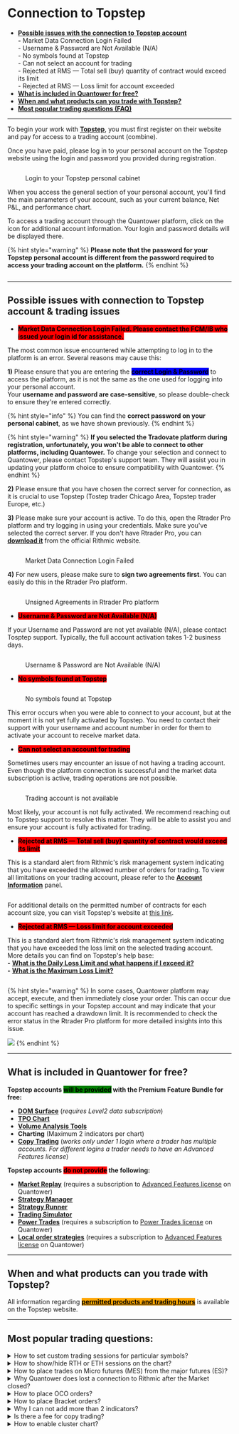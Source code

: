 # Connection to Topstep

* [**Possible issues with the connection to Topstep account**](connection-to-topstep.md#possible-issues-with-connection-to-topstep-account-and-trading-issues)\
  **-** Market Data Connection Login Failed\
  \- Username & Password are Not Available (N/A)\
  \- No symbols found at Topstep\
  \- Can not select an account for trading\
  \- Rejected at RMS — Total sell (buy) quantity of contract would exceed its limit\
  \- Rejected at RMS — Loss limit for account exceeded
* [**What is included in Quantower for free?**](connection-to-topstep.md#included)
* [**When and what products can you trade with Topstep?**](connection-to-topstep.md#when-and-what-products-can-you-trade-with-topstep)
* [**Most popular trading questions (FAQ)**](connection-to-topstep.md#most-popular-trading-questions)

***

To begin your work with [**Topstep**](https://www.topstep.com/), you must first register on their website and pay for access to a trading account (combine).

Once you have paid, please log in to your personal account on the Topstep website using the login and password you provided during registration.

<figure><img src="../.gitbook/assets/image (366).png" alt=""><figcaption><p>Login to your Topstep personal cabinet</p></figcaption></figure>

When you access the general section of your personal account, you'll find the main parameters of your account, such as your current balance, Net P\&L, and performance chart.

To access a trading account through the Quantower platform, click on the icon for additional account information. Your login and password details will be displayed there.

{% hint style="warning" %}
**Please note that the password for your Topstep personal account is different from the password required to access your trading account on the platform.**
{% endhint %}

<figure><img src="../.gitbook/assets/image (367).png" alt=""><figcaption></figcaption></figure>

***

## Possible issues with connection to Topstep account & trading issues

* <mark style="background-color:red;">**Market Data Connection Login Failed. Please contact the FCM/IB who issued your login id for assistance.**</mark>

The most common issue encountered while attempting to log in to the platform is an error. Several reasons may cause this:

**1)** Please ensure that you are entering the <mark style="background-color:blue;">**correct Login & Password**</mark> to access the platform, as it is not the same as the one used for logging into your personal account.\
Your **username and password are case-sensitive**, so please double-check to ensure they're entered correctly.

{% hint style="info" %}
You can find the **correct password on your personal cabinet**, as we have shown previously.
{% endhint %}

{% hint style="warning" %}
**If you selected the Tradovate platform during registration, unfortunately, you won't be able to connect to other platforms, including Quantower.** To change your selection and connect to Quantower, please contact Topstep's support team. They will assist you in updating your platform choice to ensure compatibility with Quantower.
{% endhint %}

**2)** Please ensure that you have chosen the correct server for connection, as it is crucial to use Topstep (Tostep trader Chicago Area, Topstep trader Europe, etc.)

**3)** Please make sure your account is active. To do this, open the Rtrader Pro platform and try logging in using your credentials. Make sure you've selected the correct server. If you don't have Rtrader Pro, you can [**download it**](https://yyy3.rithmic.com/?page\_id=16) from the official Rithmic website.

<figure><img src="../.gitbook/assets/image (3) (1) (1) (1) (1) (1).png" alt=""><figcaption><p>Market Data Connection Login Failed</p></figcaption></figure>

**4)** For new users, please make sure to **sign two agreements first**. You can easily do this in the Rtrader Pro platform.

<figure><img src="../.gitbook/assets/Image 2023-08-03 18.33.50.png" alt=""><figcaption><p>Unsigned Agreements in Rtrader Pro platform</p></figcaption></figure>

* <mark style="background-color:red;">**Username & Password are Not Available (N/A)**</mark>

If your Username and Password are not yet available (N/A), please contact Tosptep support. Typically, the full account activation takes 1-2 business days.

<figure><img src="../.gitbook/assets/image (372).png" alt=""><figcaption><p>Username &#x26; Password are Not Available (N/A)</p></figcaption></figure>

* <mark style="background-color:red;">**No symbols found at Topstep**</mark>

<figure><img src="../.gitbook/assets/image (371).png" alt=""><figcaption><p>No symbols found at Topstep</p></figcaption></figure>

This error occurs when you were able to connect to your account, but at the moment it is not yet fully activated by Topstep. You need to contact their support with your username and account number in order for them to activate your account to receive market data.

* <mark style="background-color:red;">**Can not select an account for trading**</mark>

Sometimes users may encounter an issue of not having a trading account. Even though the platform connection is successful and the market data subscription is active, trading operations are not possible.

<figure><img src="../.gitbook/assets/image (1) (1) (1) (1) (1) (1) (1) (1) (1) (1) (1) (1) (1) (1) (1) (1) (1).png" alt=""><figcaption><p>Trading account is not available</p></figcaption></figure>

Most likely, your account is not fully activated. We recommend reaching out to Topstep support to resolve this matter. They will be able to assist you and ensure your account is fully activated for trading.

* <mark style="background-color:red;">**Rejected at RMS — Total sell (buy) quantity of contract would exceed its limit**</mark>

This is a standard alert from Rithmic's risk management system indicating that you have exceeded the allowed number of orders for trading. To view all limitations on your trading account, please refer to the [**Account Information**](../informational-panels/account-info.md) panel.

<figure><img src="../.gitbook/assets/image (1) (1).png" alt=""><figcaption></figcaption></figure>

For additional details on the permitted number of contracts for each account size, you can visit Topstep's website at [this link](https://intercom.help/topstep-llc/en/articles/8284209-what-does-maximum-position-size-mean).

* <mark style="background-color:red;">**Rejected at RMS — Loss limit for account exceeded**</mark>

This is a standard alert from Rithmic's risk management system indicating that you have exceeded the loss limit on the selected trading account.\
More details you can find on Topstep's help base:\
&#x20; **-** [**What is the Daily Loss Limit and what happens if I exceed it?**](https://intercom.help/topstep-llc/en/articles/8284207-what-is-the-daily-loss-limit-and-what-happens-if-i-exceed-it)\
&#x20; **-** [**What is the Maximum Loss Limit?**](https://intercom.help/topstep-llc/en/articles/8284204-what-is-the-maximum-loss-limit)

<figure><img src="../.gitbook/assets/image (1) (1) (1).png" alt=""><figcaption></figcaption></figure>

{% hint style="warning" %}
In some cases, Quantower platform may accept, execute, and then immediately close your order. This can occur due to specific settings in your Topstep account and may indicate that your account has reached a drawdown limit. It is recommended to check the error status in the Rtrader Pro platform for more detailed insights into this issue.

![](<../.gitbook/assets/image (3).png>)
{% endhint %}

***

## **What is included in Quantower for free?** <a href="#included" id="included"></a>

**Topstep accounts **<mark style="background-color:green;">**will be provided**</mark>** with the Premium Feature Bundle for free:**

* [**DOM Surface**](../analytics-panels/dom-surface.md) (_requires Level2 data subscription_)
* [**TPO Chart**](../analytics-panels/tpo-chart.md)
* [**Volume Analysis Tools**](../analytics-panels/chart/volume-analysis-tools/)
* **Charting** (Maximum 2 indicators per chart)
* [**Copy Trading**](../trading-panels/copy-trading.md) (_works only under 1 login where a trader has multiple accounts. For different logins a trader needs to have an Advanced Features license_)

**Topstep accounts **<mark style="background-color:red;">**do not provide**</mark>** the following:**

* [**Market Replay**](../trading-panels/history-player.md) (requires a subscription to [Advanced Features license](https://www.quantower.com/advancedfeatures) on Quantower)
* [**Strategy Manager**](../quantower-algo/strategies-manager.md)
* [**Strategy Runner**](../quantower-algo/strategy-runner.md)
* [**Trading Simulator**](../trading-panels/trading-simulator.md)
* [**Power Trades**](../analytics-panels/chart/power-trades.md) (requires a subscription to [Power Trades license](https://www.quantower.com/pricing#extensions) on Quantower)
* [**Local order strategies**](https://help.quantower.com/quantower/trading-panels/order-entry/order-placing-strategies/local-sl-tp) (requires a subscription to [Advanced Features license](https://www.quantower.com/advancedfeatures) on Quantower)

***

## When and what products can you trade with Topstep?

All information regarding [<mark style="background-color:orange;">**permitted products and trading hours**</mark>](https://intercom.help/topstep-llc/en/articles/8284206-when-and-what-products-can-i-trade#h\_27627b5541) is available on the Topstep website.

***

## Most popular trading questions:

<details>

<summary>How to set custom trading sessions for particular symbols?</summary>

To create and manage trading sessions, you'll need to use the [**Sessions Manager**](../miscellaneous-panels/sessions-manager.md). By default, the platform comes pre-configured with trading sessions for major instruments (ES, NQ, CL) and is active for CQG and Rithmic connections.

To select a specific session on the chart, go to <mark style="background-color:blue;">**Chart settings -> View -> Sessions template**</mark>. From the dropdown list, choose the session you need.&#x20;

[_**More details you can find in this guide.**_](https://help.quantower.com/quantower/miscellaneous-panels/sessions-manager#how-to-set-custom-trading-sessions-for-futures-on-cqg-rithmic)

<img src="../.gitbook/assets/image (377).png" alt="" data-size="original">\


</details>

<details>

<summary>How to show/hide RTH or ETH sessions on the chart?</summary>

Sometimes, you may want to display data on the chart only for **RTH (Regular Trading Hours)** or **ETH (Extended Trading Hours)** session and hide all data that falls outside the specified session time. To do this, open the chart settings, go to the View section, and **uncheck the "**<mark style="background-color:green;">**Show out of session history**</mark>**"** option. This way, you'll see only the data relevant to the selected session.

<img src="../.gitbook/assets/image (373).png" alt="Uncheck the &#x22;Show out of session history&#x22; option to display RTH or ETH session" data-size="original">

</details>

<details>

<summary>How to place trades on Micro futures (MES) from the major futures (ES)?</summary>

Quantower allows traders to execute trades on micro futures from the chart of the main futures contract. For example, you can analyze the ES chart and place orders directly from it, but these orders will be automatically routed to the micro futures contract MES.

To achieve this, we recommend using the [**Symbol Mapping**](../miscellaneous-panels/symbol-mapping-manager.md#how-to-create-a-mapping-between-two-symbols) panel. Setting up the mapping takes just a few clicks and is thoroughly explained in our documentation.

[**How to create a mapping between Mini and Micro symbols (ES and MES) on the same connection (Rithmic or CQG only)**](../miscellaneous-panels/symbol-mapping-manager.md#how-to-create-a-mapping-between-mini-and-micro-symbols-es-and-mes-on-the-same-connection-rithmic-or)**.**

What's even more exciting is that you can configure mapping not only within one connection (Rithmic or CQG) but also across different connections (like dxFeed + Interactive Brokers).

</details>

<details>

<summary>Why Quantower does lost a connection to Rithmic after the Market closed?</summary>

This happens because Rithmic conducts technical maintenance or updates during this period. As a result, the platform cannot access market data while these updates are being carried out.

</details>

<details>

<summary>How to place OCO orders?</summary>

[https://www.youtube.com/watch?v=GrJBUYSxvHE](https://www.youtube.com/watch?v=GrJBUYSxvHE)

</details>

<details>

<summary>How to place Bracket orders?</summary>

Once you set your SL (Stop Loss) and TP (Take Profit) parameters, every market or limit order placed from the chart will be sent with these bracket orders. This ensures that your trades are automatically managed according to your predefined risk/reward parameters.

![](<../.gitbook/assets/image (2) (1) (1) (1).png>)

</details>

<details>

<summary>Why I can not add more than 2 indicators?</summary>

**Topstep accounts **<mark style="background-color:green;">**will be provided**</mark>** with the Premium Feature Bundle for free:**

* [**DOM Surface**](../analytics-panels/dom-surface.md) (_requires Level2 data subscription_)
* [**TPO Chart**](../analytics-panels/tpo-chart.md)
* [**Volume Analysis Tools**](../analytics-panels/chart/volume-analysis-tools/)
* **Charting** (Maximum 2 indicators per chart)
* [**Copy Trading**](../trading-panels/copy-trading.md) (_works only under 1 login where a trader has multiple accounts_)

</details>

<details>

<summary>Is there a fee for copy trading?</summary>

Topstep traders can enjoy free Copy Trading, which operates under a single login that includes multiple accounts.

To copy trades across different Topstep accounts, you need to purchase the [**Advanced Features license**](https://www.quantower.com/advancedfeatures). This license will enable you to manage multiple accounts.

</details>

<details>

<summary>How to enable cluster chart?</summary>

Before activating a cluster chart, you need to enable the Volume Analysis Toolbar. To do this, in the upper right corner of the chart panel, click on the "_**Magnifier**_" icon. A toolbar with Volume Analysis tools will appear at the bottom of the chart.\
\
[_**More details you can find in this guide**_](https://help.quantower.com/quantower/analytics-panels/chart/volume-analysis-tools/cluster-chart)

<img src="../.gitbook/assets/image (2) (1) (1) (1) (1) (1) (1) (1) (1) (1).png" alt="" data-size="original">

</details>
